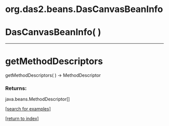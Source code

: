 # org.das2.beans.DasCanvasBeanInfo



# DasCanvasBeanInfo( )


***
<a name="getMethodDescriptors"></a>
# getMethodDescriptors
getMethodDescriptors(  ) &rarr; MethodDescriptor



### Returns:
java.beans.MethodDescriptor[]


<a href="https://github.com/autoplot/dev/search?q=getMethodDescriptors&unscoped_q=getMethodDescriptors">[search for examples]</a>

<a href="https://github.com/autoplot/documentation/blob/master/javadoc/index-all.md">[return to index]</a>

